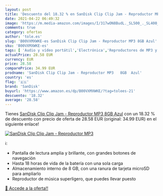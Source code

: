 ```yaml
---
layout: post
title: 'Descuento del 18.32 % en SanDisk Clip Clip Jam - Reproductor MP3 '
date: 2021-04-22 06:49:32
image: 'https://m.media-amazon.com/images/I/317wON8BudL._SL500_._SL400_.jpg'
comments: true
category: ofertas
author: 'tole.es'
slug: 'B00VXMXWKE-es SanDisk Clip Clip Jam - Reproductor MP3 8GB Azul'
sku: 'B00VXMXWKE-es'
tags: [ 'Audio y vídeo portátil','Electrónica','Reproductores de MP3 y MP4 portátiles','sandisk', ]
actualPrice: 28.58 EUR
currency: EUR
price: 28.58
comparePrice: 34.99 EUR
prodname: 'SanDisk Clip Clip Jam - Reproductor MP3   8GB  Azul'
country: 'es'
flag: '🇪🇸'
brand: 'SanDisk'
buyurl: 'https://www.amazon.es/dp/B00VXMXWKE/?tag=tolees-21'
descuento: '18.32'
average: '28.58'
---
```


Tienes [SanDisk Clip Clip Jam - Reproductor MP3   8GB  Azul](https://www.amazon.es/dp/B00VXMXWKE/?tag=tolees-21) con un 18.32 % de descuento con precio de oferta de 28.58 EUR (original: 34.99 EUR) en el siguiente enlace!

[![SanDisk Clip Clip Jam - Reproductor MP3 ](https://m.media-amazon.com/images/I/317wON8BudL._SL500_._SL400_.jpg)](https://www.amazon.es/dp/B00VXMXWKE/?tag=tolees-21)

ℹ️:

- Pantalla de lectura amplia y brillante, con grandes botones de navegación
- Hasta 18 horas de vida de la batería con una sola carga
- Almacenamiento interno de 8 GB, con una ranura de tarjeta microSD para ampliarlo
- Reproductor de música superligero, que puedes llevar puesto

[🛒 Accede a la oferta!!](https://www.amazon.es/dp/B00VXMXWKE/?tag=tolees-21)
